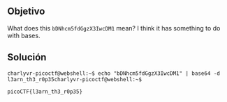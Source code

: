 ## Objetivo
What does this `bDNhcm5fdGgzX3IwcDM1` mean? I think it has something to do with bases.
## Solución
```
charlyvr-picoctf@webshell:~$ echo "bDNhcm5fdGgzX3IwcDM1" | base64 -d
l3arn_th3_r0p35charlyvr-picoctf@webshell:~$ 

picoCTF{l3arn_th3_r0p35}
```
